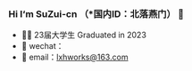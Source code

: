 ### Hi I‘m SuZui-cn （*国内ID：北落燕门） 👋

* 👨‍💻 23届大学生 Graduated in 2023
* 💬 wechat： 
* :e-mail: email：lxhworks@163.com

<!-- ![Metrics](https://metrics.lecoq.io/SuZui-cn?template=classic&base.header=0&base.metadata=0&base.indepth=false&base.hireable=false&config.timezone=Asia%2FShanghai) -->

<!-- ## 今年汇总 ✨ -->

<!--<img align="" height="137px" src="https://github-readme-stats.vercel.app/api?username=SuZui-cn&hide_title=true&hide_border=true&show_icons=true&include_all_commits=true&line_height=21&bg_color=0,EC6C6C,FFD479,FFFC79,73FA79&theme=graywhite&locale=cn" />-->



<!--<img align="" height="137px" src="https://github-readme-stats.vercel.app/api/top-langs/?username=SuZui-cn&hide_title=true&hide_border=true&layout=compact&bg_color=0,73FA79,73FDFF,D783FF&theme=graywhite&locale=cn" />-->
